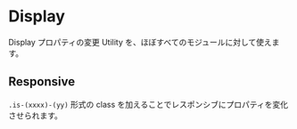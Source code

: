 # Display

Display プロパティの変更 Utility を、ほぼすべてのモジュールに対して使えます。

<table-display table="basic"/>

## Responsive

`.is-(xxxx)-(yy)` 形式の class を加えることでレスポンシブにプロパティを変化させられます。

<table-display table="responsive"/>
